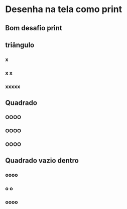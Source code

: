 # Desenha na tela como print

## Bom desafio print

## triângulo 
   
###           x
###          x x
###         xxxxx

## Quadrado 
       
###          OOOO
###          OOOO
###          OOOO

## Quadrado vazio dentro

###          oooo
###          o  o
###          oooo  